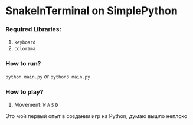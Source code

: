 <h1>SnakeInTerminal on SimplePython</h1>

<h3>Required Libraries: </h3>

1) `keyboard`
2) `colorama`


<h3>How to run?</h3>

`python main.py` or `python3 main.py`

<h3>How to play?</h3>

1) Movement: `W` `A` `S` `D`

Это мой первый опыт в создании игр на Python, думаю вышло неплохо